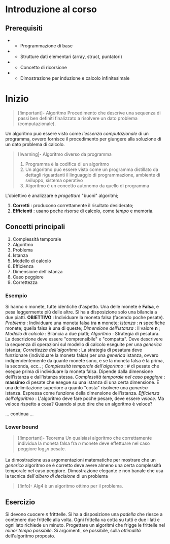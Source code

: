 # Introduzione al corso
## Prerequisiti
- - Programmazione di base
- - Strutture dati elementari (array, struct, puntatori)
- - Concetto di ricorsione
- - Dimostrazione per induzione e calcolo infinitesimale
# Inizio

>[!important]- Algoritmo
>Procedimento che descrive una sequenza di passi ben definiti finalizzato a risolvere un dato problema (computazionale).

Un algoritmo può essere visto come *l'essenza computazionale* di un programma, ovvero fornisce il procedimento per giungere alla soluzione di un dato problema di calcolo.

>[!warning]- Algoritmo diverso da programma
>1. Programma è la codifica di un algoritmo
>2. Un algoritmo può essere visto come un programma distillato da dettagli riguardanti il linguaggio di programmazione, ambiente di sviluppo, sistema operativo
>3. Algoritmo è un concetto autonomo da quello di programma

L'obiettivo è analizzare e *progettare* "buoni" algoritmi;
1. **Corretti** : producono correttamente il risultato desiderato;
2. **Efficienti** : usano poche risorse di calcolo, come *tempo* e memoria.
## Concetti principali
1. Complessità temporale
2. Algoritmo
3. Problema
4. Istanza
5. Modello di calcolo
6. Efficienza
7. Dimensione dell'istanza
8. Caso peggiore
9. Correttezza
### Esempio
Si hanno *n* monete, tutte identiche d'aspetto. Una delle monete è **Falsa**, e pesa leggermente più delle altre. Si ha a disposizione solo una bilancia a due piatti.
**OBIETTIVO** : Individuare la moneta falsa (facendo poche pesate).
*Problema* : Individuare una moneta falsa tra **n** monete;
*Istanza* : **n** specifiche monete; quella falsa è una di queste;
*Dimensione dell'istanza* : Il valore **n** ;
*Modello di calcolo* : Bilancia a due piatti;
*Algoritmo* : Strategia di pesatura. La descrizione deve essere "comprensibile" e "compatta". Deve descrivere la sequenza di operazioni sul modello di calcolo eseguite per una *generica* istanza;
*Correttezza dell'algoritmo* : La strategia di pesatura deve funzionare (individuare la moneta falsa) per una *generica* istanza, ovvero indipendentemente da quante monete sono, e se la moneta falsa è la prima, la seconda, ecc.. ;
*Complessità temporale dell'algoritmo* : # di pesate che esegue prima di individuare la moneta falsa. Dipende dalla dimensione dell'istanza e dall'istanza stessa.
*Complessità temporale nel caso peggiore* : **massimo** di pesate che esegue su una istanza di una certa dimensione. È una delimitazione superiore a quanto "costa" risolvere una *generica* istanza. Espressa come funzione della dimensione dell'istanza.
*Efficienza dell'algoritmo* : L'algoritmo deve fare poche pesare, deve essere *veloce*. Ma veloce rispetto a cosa? Quando si può dire che un algoritmo è veloce?


... continua ...

### Lower bound

>[!important]- Teorema
>Un qualsiasi algoritmo che correttamente individua la moneta falsa fra *n* monete deve effettuare nel caso peggiore $\log_3 n$ pesate.

La dimostrazione usa argomentazioni matematiche per mostrare che un *generico* algoritmo se è corretto deve avere almeno una certa complessità temporale nel caso peggiore.
Dimostrazione elegante e non banale che usa la tecnica dell'*albero di decisione* di un problema

>[!info]- Alg4 è un algoritmo ottimo per il problema.

## Esercizio
Si devono cuocere *n* fritttelle. Si ha a disposizione una *padella* che riesce a contenere due frittelle alla volta. Ogni frittella va cotta su tutti e due i lati e ogni lato richiede un minuto. Progettare un algoritmi che frigge le frittelle nel *minor tempo possibile*. Si argomenti, se possibile, sulla *ottimalità* dell'algoritmo proposto.
